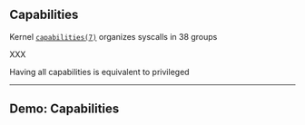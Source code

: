 ## Capabilities

Kernel [`capabilities(7)`](http://man7.org/linux/man-pages/man7/capabilities.7.html) organizes syscalls in 38 groups

XXX

Having all capabilities is equivalent to privileged

---

## Demo: Capabilities

<!-- include: capabilities-0.command -->

<!-- include: capabilities-1.command -->

<!-- include: capabilities-2.command -->

<!-- include: capabilities-3.command -->

<!-- include: capabilities-4.command -->

